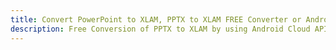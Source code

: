 ---title: Convert PowerPoint to XLAM, PPTX to XLAM FREE Converter or Android SDKdescription: Free Conversion of PPTX to XLAM by using Android Cloud APIs & SDKs. Also Create, Edit & Render Microsoft Word & OpenOffice documents in the Cloud.---